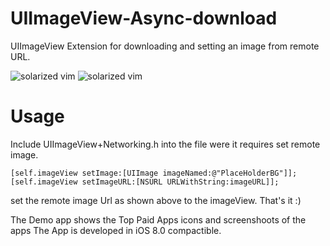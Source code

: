 UIImageView-Async-download
==========================

UIImageView Extension for downloading and setting an image from remote URL.  

![solarized vim](http://i.imgur.com/t2g8coS.png)
![solarized vim](http://i.imgur.com/Q7gbj3k.png)

Usage
========
Include UIImageView+Networking.h into the file were it requires set remote image.

    [self.imageView setImage:[UIImage imageNamed:@"PlaceHolderBG"]];
    [self.imageView setImageURL:[NSURL URLWithString:imageURL]];

set the remote image Url as shown above to the imageView.
That's it :)

The Demo app shows the Top Paid Apps icons and screenshoots of the apps
The App is developed in iOS 8.0 compactible. 


